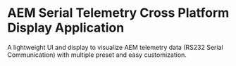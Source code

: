 # AEM Serial Telemetry Cross Platform Display Application
A lightweight UI and display to visualize AEM telemetry data (RS232 Serial Communication) with multiple preset and easy customization.
